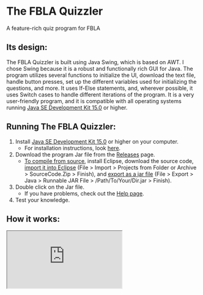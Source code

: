 # The FBLA Quizzler
A feature-rich quiz program for FBLA

## Its design:
The FBLA Quizzler is built using Java Swing, which is based on AWT. I chose Swing because it is a robust and functionally rich GUI for Java. The program utilizes several functions to initialize the UI, download the text file, handle button presses, set up the different variables used for initializing the questions, and more. It uses If-Else statements, and, wherever possible, it uses Switch cases to handle different iterations of the program. It is a very user-friendly program, and it is compatible with all operating systems running [Java SE Development Kit 15.0](https://www.oracle.com/java/technologies/javase-jdk15-downloads.html) or higher. 

## Running The FBLA Quizzler:
1. Install [Java SE Development Kit 15.0](https://www.oracle.com/java/technologies/javase-jdk15-downloads.html) or higher on your computer.
    - For installation instructions, look [here](https://docs.oracle.com/en/java/javase/15/install/overview-jdk-installation.html#GUID-8677A77F-231A-40F7-98B9-1FD0B48C346A). 
2. Download the program Jar file from the [Releases](https://github.com/Vishram1123/The-FBLA-Quizzler/releases/) page.
    - [To compile from source](https://github.com/Vishram1123/The-FBLA-Quizzler/tree/main/Compile%20From%20SRC), install Eclipse, download the source code, [import it into Eclipse](https://github.com/Vishram1123/The-FBLA-Quizzler/blob/main/Compile%20From%20SRC/Import%20From%20SRC.mov?raw=true) (File > Import > Projects from Folder or Archive > SourceCode.Zip > Finish), and [export as a jar file](https://github.com/Vishram1123/The-FBLA-Quizzler/blob/main/Compile%20From%20SRC/Export%20From%20SRC.mov) (File > Export > Java > Runnable JAR File > /Path/To/Your/Dir.jar > Finish).
3. Double click on the Jar file. 
    - If you have problems, check out the [Help page](https://github.com/Vishram1123/The-FBLA-Quizzler/blob/main/Help.md).
4. Test your knowledge.

## How it works:
<html><body><iframe src="https://raw.githubusercontent.com/Vishram1123/The-FBLA-Quizzler/main/slideshow.html"></iframe></body></html>

